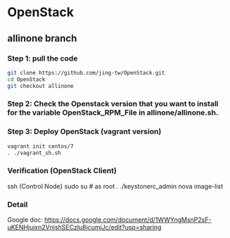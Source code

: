 # OpenStack 
## allinone branch
### Step 1: pull the code
```bash
git clone https://github.com/jing-tw/OpenStack.git
cd OpenStack
git checkout allinone
```
### Step 2: Check the Openstack version that you want to install for the variable OpenStack_RPM_File in allinone/allinone.sh.


### Step 3: Deploy OpenStack (vagrant version)
```bash
vagrant init centos/7
. ./vagrant_sh.sh
```
### Verification (OpenStack Client)
ssh (Control Node}
sudo su  # as root
. ./keystonerc_admin
nova image-list

### Detail
Google doc: https://docs.google.com/document/d/1WWYngMsnP2sF-uKENHjuixn2VnjshSECzlu8jcumjJc/edit?usp=sharing
